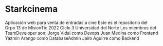 # Starkcinema
Aplicación web para venta de entradas a cine
Este es el repositorio del Grpo 13 de MisionTic 2022 Ciclo 3 Universidad del Norte
Los miembros del TeamDeveloper son:
Jorge Vidal como Devops
Juan Medina como Frontend
Yazmin Arango como DatabaseAdmin
Jairo Aguirre como Backend
